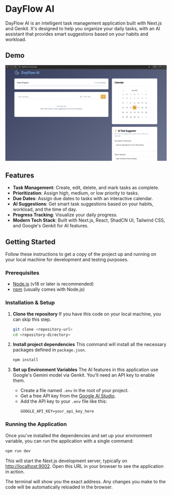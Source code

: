 # DayFlow AI

DayFlow AI is an intelligent task management application built with Next.js and Genkit. It's designed to help you organize your daily tasks, with an AI assistant that provides smart suggestions based on your habits and workload.


## Demo

![DayFlow AI](dayflow-image.png)

## Features

- **Task Management**: Create, edit, delete, and mark tasks as complete.
- **Prioritization**: Assign high, medium, or low priority to tasks.
- **Due Dates**: Assign due dates to tasks with an interactive calendar.
- **AI Suggestions**: Get smart task suggestions based on your habits, workload, and the time of day.
- **Progress Tracking**: Visualize your daily progress.
- **Modern Tech Stack**: Built with Next.js, React, ShadCN UI, Tailwind CSS, and Google's Genkit for AI features.

## Getting Started

Follow these instructions to get a copy of the project up and running on your local machine for development and testing purposes.

### Prerequisites

- [Node.js](https://nodejs.org/en) (v18 or later is recommended)
- [npm](https://www.npmjs.com/) (usually comes with Node.js)

### Installation & Setup

1.  **Clone the repository**
    If you have this code on your local machine, you can skip this step.
    ```sh
    git clone <repository-url>
    cd <repository-directory>
    ```

2.  **Install project dependencies**
    This command will install all the necessary packages defined in `package.json`.
    ```sh
    npm install
    ```

3.  **Set up Environment Variables**
    The AI features in this application use Google's Gemini model via Genkit. You'll need an API key to enable them.

    - Create a file named `.env` in the root of your project.
    - Get a free API key from the [Google AI Studio](https://aistudio.google.com/app/apikey).
    - Add the API key to your `.env` file like this:
      ```
      GOOGLE_API_KEY=your_api_key_here
      ```

### Running the Application

Once you've installed the dependencies and set up your environment variable, you can run the application with a single command:

```sh
npm run dev
```

This will start the Next.js development server, typically on [http://localhost:9002](http://localhost:9002). Open this URL in your browser to see the application in action.

The terminal will show you the exact address. Any changes you make to the code will be automatically reloaded in the browser.
